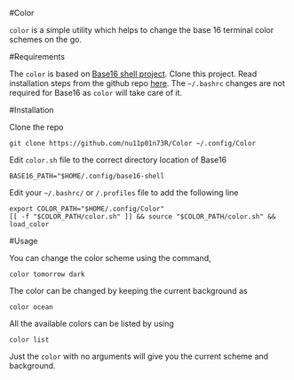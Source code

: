 #Color

`color` is a simple utility which helps to change the base 16 terminal color schemes on the go.

#Requirements

The `color` is based on [Base16 shell project](https://github.com/chriskempson/base16-shell). 
Clone this project. Read installation steps from the github repo [here](https://github.com/chriskempson/base16-shell). 
The `~/.bashrc` changes are not required for Base16 as `color` will take care of it.


#Installation

Clone the repo

```
git clone https://github.com/nu11p01n73R/Color ~/.config/Color
```

Edit `color.sh` file to the correct directory location of Base16

```
BASE16_PATH="$HOME/.config/base16-shell
```

Edit your `~/.bashrc/` or `/.profiles` file to add the following line

```
export COLOR_PATH="$HOME/.config/Color"
[[ -f "$COLOR_PATH/color.sh" ]] && source "$COLOR_PATH/color.sh" && load_color
```

#Usage

You can change the color scheme using the command,

```
color tomorrow dark
```

The color can be changed by keeping the current background as

```
color ocean
```

All the available colors can be listed by using

```
color list
```

Just the `color` with no arguments will give you the current scheme and background.

